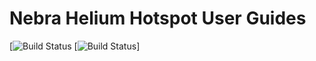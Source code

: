 # Nebra Helium Hotspot User Guides

[![Build Status](https://jenkins.ryanteck.uk/view/Helium/job/Helium-Guides%20Download/badge/icon?style=flat-square)
[![Build Status](https://jenkins.ryanteck.uk/view/Helium/job/Helium-Guides%20Download/badge/icon)]
